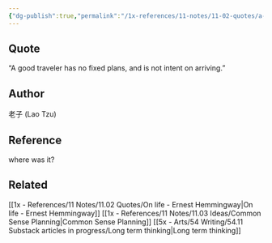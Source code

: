 ```yaml
---
{"dg-publish":true,"permalink":"/1x-references/11-notes/11-02-quotes/a-good-traveler-lao-tzu/","title":"A good traveler - Lao Tzu","created":"2023-12-01T12:20:49.000+03:00","updated":"2024-02-14T20:18:47.799+03:00"}
---
```



## Quote
“A good traveler has no fixed plans, and is not intent on arriving.” 

## Author
老子 (Lao Tzu)

## Reference
where was it?

## Related
[[1x - References/11 Notes/11.02 Quotes/On life - Ernest Hemmingway\|On life - Ernest Hemmingway]]
[[1x - References/11 Notes/11.03 Ideas/Common Sense Planning\|Common Sense Planning]]
[[5x - Arts/54 Writing/54.11 Substack articles in progress/Long term thinking\|Long term thinking]]